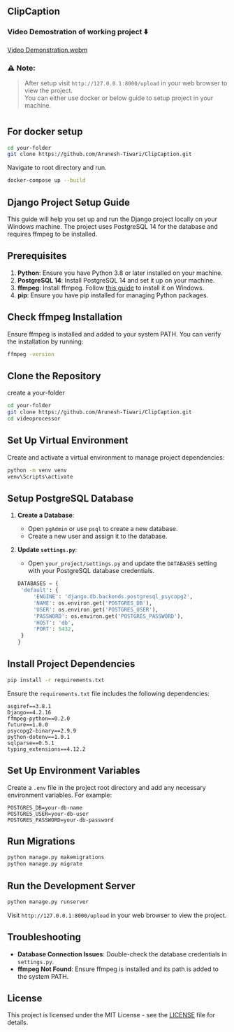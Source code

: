 ## ClipCaption
### Video Demostration of working project ⬇️
[Video Demonstration.webm](https://github.com/user-attachments/assets/360e340d-b947-4416-aa47-0697e521091c)

### ⚠️ **Note:** 
> After setup visit `http://127.0.0.1:8000/upload` in your web browser to view the project. <br> You can either use docker or below guide to setup project in your machine.
#
## For docker setup
```bash
cd your-folder
git clone https://github.com/Arunesh-Tiwari/ClipCaption.git
```
Navigate to root directory and run.
```bash
docker-compose up --build
```
## Django Project Setup Guide

This guide will help you set up and run the Django project locally on your Windows machine. The project uses PostgreSQL 14 for the database and requires ffmpeg to be installed.

## Prerequisites

1. **Python**: Ensure you have Python 3.8 or later installed on your machine.
2. **PostgreSQL 14**: Install PostgreSQL 14 and set it up on your machine.
3. **ffmpeg**: Install ffmpeg. Follow [this guide](https://www.ffmpeg.org/download.html) to install it on Windows.
4. **pip**: Ensure you have pip installed for managing Python packages.

## Check ffmpeg Installation

Ensure ffmpeg is installed and added to your system PATH. You can verify the installation by running:

```bash
ffmpeg -version
```

## Clone the Repository
create a your-folder
```bash
cd your-folder
git clone https://github.com/Arunesh-Tiwari/ClipCaption.git
cd videoprocessor
```
## Set Up Virtual Environment
Create and activate a virtual environment to manage project dependencies:

```bash
python -m venv venv
venv\Scripts\activate
```

## Setup PostgreSQL Database

1. **Create a Database**:
   - Open `pgAdmin` or use `psql` to create a new database.
   - Create a new user and assign it to the database.

2. **Update `settings.py`**:
   - Open `your_project/settings.py` and update the `DATABASES` setting with your PostgreSQL database credentials.

   ```python
   DATABASES = {
    'default': {
        'ENGINE': 'django.db.backends.postgresql_psycopg2',
        'NAME': os.environ.get('POSTGRES_DB'),
        'USER': os.environ.get('POSTGRES_USER'),
        'PASSWORD': os.environ.get('POSTGRES_PASSWORD'),
        'HOST': 'db',
        'PORT': 5432,
    }
   }
   ```

## Install Project Dependencies

```bash
pip install -r requirements.txt
```

Ensure the `requirements.txt` file includes the following dependencies:

```
asgiref==3.8.1
Django==4.2.16
ffmpeg-python==0.2.0
future==1.0.0
psycopg2-binary==2.9.9
python-dotenv==1.0.1
sqlparse==0.5.1
typing_extensions==4.12.2

```

## Set Up Environment Variables

Create a `.env` file in the project root directory and add any necessary environment variables. For example:

```
POSTGRES_DB=your-db-name
POSTGRES_USER=your-db-user
POSTGRES_PASSWORD=your-db-password

```

## Run Migrations

```bash
python manage.py makemigrations
python manage.py migrate
```

## Run the Development Server

```bash
python manage.py runserver
```

Visit `http://127.0.0.1:8000/upload` in your web browser to view the project.

## Troubleshooting

- **Database Connection Issues**: Double-check the database credentials in `settings.py`.
- **ffmpeg Not Found**: Ensure ffmpeg is installed and its path is added to the system PATH.

## License

This project is licensed under the MIT License - see the [LICENSE](LICENSE) file for details.
